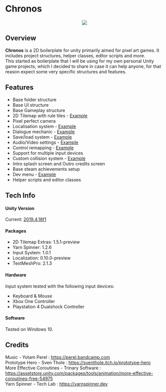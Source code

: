 # Chronos
<p align="center">
  <img  src="https://i.imgur.com/821QDLu.png">
</p>

## Overview
**Chronos** is a 2D boilerplate for unity primarily aimed for pixel art games. It includes project structures, helper classes, editor scripts and more.<br>
This started as boilerplate that I will be using for my own personal Unity game projects, which I decided to share in case it can help anyone, for that reason expect some very specific structures and features.

## Features
- Base folder structure
- Base UI structure
- Base Gameplay structure
- 2D Tilemap with rule tiles - [Example]()
- Pixel perfect camera
- Localisation system - [Example]()
- Dialogue mechanic - [Example](https://i.imgur.com/7oToEPr.png)
- Save/load system - [Example]()
- Audio/Video settings - [Example](https://imgur.com/a/RJTiNkp)
- Control remapping - [Example]()
- Support for multiple input devices
- Custom collision system - [Example](https://i.imgur.com/Ok6wPA2.png)
- Intro splash screen and Outro credits screen
- Base steam achievements setup
- Dev menu - [Example](https://i.imgur.com/jLaPrz0.png)
- Helper scripts and editor classes

## Tech Info
#### Unity Version
Current: [2019.4.18f1](https://unity.com/releases/2019-lts)

#### Packages
- 2D Tilemap Extras: 1.5.1-preview
- Yarn Spinner: 1.2.6
- Input System: 1.0.1
- Localization: 0.10.0-preview
- TextMeshPro: 2.1.3

#### Hardware
Input system tested with the following input devices:
- Keyboard & Mouse
- Xbox One Controller
- Playstation 4 Dualshock Controller

#### Software
Tested on Windows 10.

## Credits
Music - Yotam Perel : https://perel.bandcamp.com<br>
Prototype Hero - Sven Thole : https://sventhole.itch.io/prototype-hero<br>
More Effective Coroutines - Trinary Software : https://assetstore.unity.com/packages/tools/animation/more-effective-coroutines-free-54975<br>
Yarn Spinner - Tech Lab : https://yarnspinner.dev<br>

